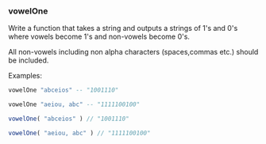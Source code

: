 ### vowelOne

Write a function that takes a string and outputs a strings of 1's and 0's where vowels become 1's and non-vowels become 0's.

All non-vowels including non alpha characters (spaces,commas etc.) should be included.

Examples:

```haskell
vowelOne "abceios" -- "1001110"

vowelOne "aeiou, abc" -- "1111100100"
```
```javascript
vowelOne( "abceios" ) // "1001110"

vowelOne( "aeiou, abc" ) // "1111100100"
```